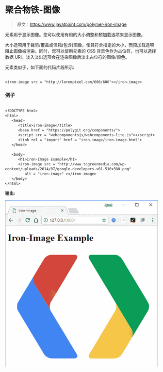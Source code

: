 # 聚合物铁-图像

> 原文：<https://www.javatpoint.com/polymer-iron-image>

<iron-image>元素用于显示图像。您可以使用有用的大小调整和预加载选项来显示图像。</iron-image>

大小选项用于裁剪/覆盖或信箱(包含)图像，使其符合指定的大小，而预加载选项阻止图像被渲染。同时，您可以使用元素的 CSS 背景色作为占位符，也可以选择数据 URI。淡入淡出选项会在渲染图像后淡出占位符的图像/颜色。

<iron-image>元素类似于，如下面的代码片段所示:</iron-image>

```

<iron-image src = "http://lorempixel.com/600/600"></iron-image>

```

### 例子

```

<!DOCTYPE html>
<html>
   <head>
      <title>iron-image</title>
      <base href = "https://polygit.org/components/">
      <script src = "webcomponentsjs/webcomponents-lite.js"></script>
      <link rel = "import" href = "iron-image/iron-image.html">
   </head>

   <body>
      <h1>Iron-Image Example</h1>
      <iron-image src = "http://www.tcgreenmedia.com/wp-content/uploads/2014/07/google-developers-v01-510x380.png" 
         alt = "iron-image" ></iron-image>
   </body>
</html> 

```

**输出:**

![iron image](img/484c330b428ab6fe219f29d282fc6efa.png)